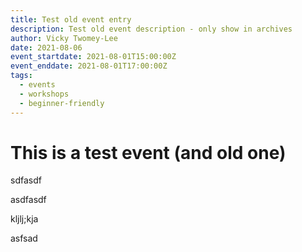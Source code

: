 ```yaml
---
title: Test old event entry
description: Test old event description - only show in archives
author: Vicky Twomey-Lee
date: 2021-08-06
event_startdate: 2021-08-01T15:00:00Z
event_enddate: 2021-08-01T17:00:00Z
tags:
  - events
  - workshops
  - beginner-friendly
---
```


# This is a test event (and old one)

sdfasdf

asdfasdf

kljlj;kja

asfsad